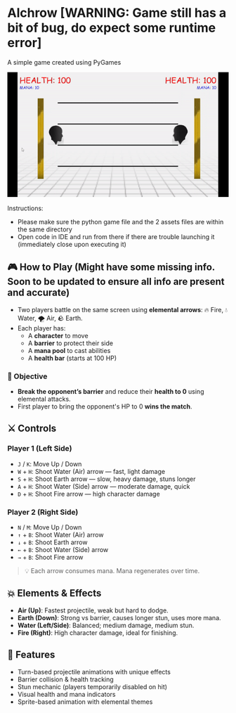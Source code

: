 # Alchrow [WARNING: Game still has a bit of bug, do expect some runtime error]
A simple game created using PyGames 

![](https://github.com/Skytroll914/Alchrow/blob/main/ezgif.com-video-to-gif.gif)

Instructions:
- Please make sure the python game file and the 2 assets files are within the same directory
- Open code in IDE and run from there if there are trouble launching it (immediately close upon executing it)

## 🎮 How to Play (Might have some missing info. Soon to be updated to ensure all info are present and accurate)

- Two players battle on the same screen using **elemental arrows**: 🔥 Fire, 💧 Water, 🌪️ Air, 🪨 Earth.
- Each player has:
  - A **character** to move
  - A **barrier** to protect their side
  - A **mana pool** to cast abilities
  - A **health bar** (starts at 100 HP)

### 🎯 Objective
- **Break the opponent’s barrier** and reduce their **health to 0** using elemental attacks.
- First player to bring the opponent's HP to 0 **wins the match**.

## ⚔️ Controls

### Player 1 (Left Side)
- `J` / `K`: Move Up / Down
- `W` + `H`: Shoot Water (Air) arrow — fast, light damage
- `S` + `H`: Shoot Earth arrow — slow, heavy damage, stuns longer
- `A` + `H`: Shoot Water (Side) arrow — moderate damage, quick
- `D` + `H`: Shoot Fire arrow — high character damage

### Player 2 (Right Side)
- `N` / `M`: Move Up / Down
- `↑` + `B`: Shoot Water (Air) arrow
- `↓` + `B`: Shoot Earth arrow
- `←` + `B`: Shoot Water (Side) arrow
- `→` + `B`: Shoot Fire arrow

> 💡 Each arrow consumes mana. Mana regenerates over time.

## 💥 Elements & Effects

- **Air (Up)**: Fastest projectile, weak but hard to dodge.
- **Earth (Down)**: Strong vs barrier, causes longer stun, uses more mana.
- **Water (Left/Side)**: Balanced; medium damage, medium stun.
- **Fire (Right)**: High character damage, ideal for finishing.

## 🧠 Features

- Turn-based projectile animations with unique effects
- Barrier collision & health tracking
- Stun mechanic (players temporarily disabled on hit)
- Visual health and mana indicators
- Sprite-based animation with elemental themes
